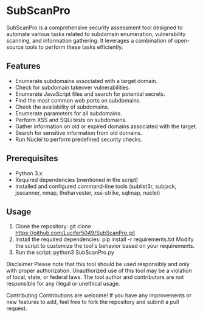 # SubScanPro

SubScanPro is a comprehensive security assessment tool designed to automate various tasks related to subdomain enumeration, vulnerability scanning, and information gathering. It leverages a combination of open-source tools to perform these tasks efficiently.

## Features

- Enumerate subdomains associated with a target domain.
- Check for subdomain takeover vulnerabilities.
- Enumerate JavaScript files and search for potential secrets.
- Find the most common web ports on subdomains.
- Check the availability of subdomains.
- Enumerate parameters for all subdomains.
- Perform XSS and SQLi tests on subdomains.
- Gather information on old or expired domains associated with the target.
- Search for sensitive information from old domains.
- Run Nuclei to perform predefined security checks.

## Prerequisites

- Python 3.x
- Required dependencies (mentioned in the script)
- Installed and configured command-line tools (sublist3r, subjack, jsscanner, nmap, theharvester, xss-strike, sqlmap, nuclei)

## Usage

1. Clone the repository:
   git clone https://github.com/Lucifer5049/SubScanPro.git
2. Install the required dependencies:
   pip install -r requirements.txt
   Modify the script to customize the tool's behavior based on your requirements.
3. Run the script:
   python3 SubScanPro.py

Disclaimer
Please note that this tool should be used responsibly and only with proper authorization. Unauthorized use of this tool may be a violation of local, state, or federal laws. The tool author and contributors are not responsible for any illegal or unethical usage.

Contributing
Contributions are welcome! If you have any improvements or new features to add, feel free to fork the repository and submit a pull request.

